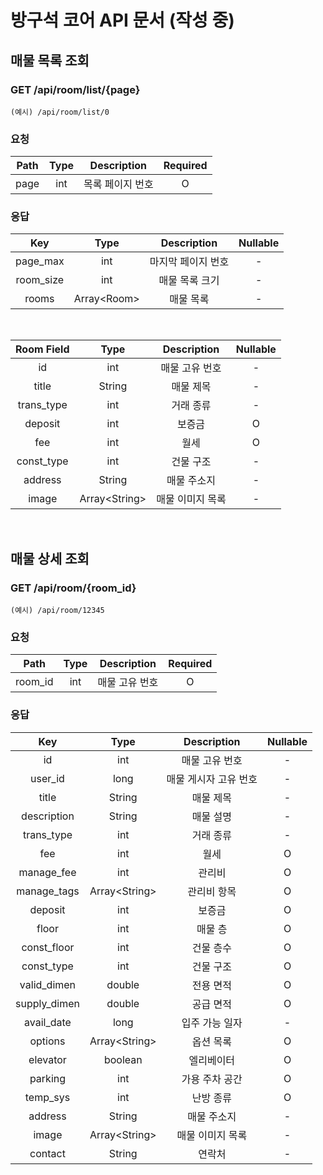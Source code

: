 # 방구석 코어 API 문서 (작성 중)

## 매물 목록 조회
### GET /api/room/list/{page}
`(예시) /api/room/list/0`
</br>

### 요청
| Path  | Type  |   Description    | Required |
| :---: | :---: | :--------------: | :------: |
| page  |  int  | 목록 페이지 번호 |    O     |

### 응답
|    Key    |     Type     |    Description     | Nullable |
| :-------: | :----------: | :----------------: | :------: |
| page_max  |     int      | 마지막 페이지 번호 |    -     |
| room_size |     int      |   매물 목록 크기   |    -     |
|   rooms   | Array\<Room> |     매물 목록      |    -     |

</br>

| Room Field |      Type      |   Description    | Nullable |
| :--------: | :------------: | :--------------: | :------: |
|     id     |      int       |  매물 고유 번호  |    -     |
|   title    |     String     |    매물 제목     |    -     |
| trans_type |      int       |    거래 종류     |    -     |
|  deposit   |      int       |      보증금      |    O     |
|    fee     |      int       |       월세       |    O     |
| const_type |      int       |    건물 구조     |    -     |
|  address   |     String     |   매물 주소지    |    -     |
|   image    | Array\<String> | 매물 이미지 목록 |    -     |

</br>

## 매물 상세 조회
### GET /api/room/{room_id}
`(예시) /api/room/12345`
</br>

### 요청
|  Path   | Type  |  Description   | Required |
| :-----: | :---: | :------------: | :------: |
| room_id |  int  | 매물 고유 번호 |    O     |

### 응답
|     Key      |      Type      |      Description      | Nullable |
| :----------: | :------------: | :-------------------: | :------: |
|      id      |      int       |    매물 고유 번호     |    -     |
|   user_id    |      long      | 매물 게시자 고유 번호 |    -     |
|    title     |     String     |       매물 제목       |    -     |
| description  |     String     |       매물 설명       |    -     |
|  trans_type  |      int       |       거래 종류       |    -     |
|     fee      |      int       |         월세          |    O     |
|  manage_fee  |      int       |        관리비         |    O     |
| manage_tags  | Array\<String> |      관리비 항목      |    O     |
|   deposit    |      int       |        보증금         |    O     |
|    floor     |      int       |        매물 층        |    O     |
| const_floor  |      int       |       건물 층수       |    O     |
|  const_type  |      int       |       건물 구조       |    O     |
| valid_dimen  |     double     |       전용 면적       |    O     |
| supply_dimen |     double     |       공급 면적       |    O     |
|  avail_date  |      long      |    입주 가능 일자     |    -     |
|   options    | Array\<String> |       옵션 목록       |    O     |
|   elevator   |    boolean     |      엘리베이터       |    O     |
|   parking    |      int       |    가용 주차 공간     |    O     |
|   temp_sys   |      int       |       난방 종류       |    O     |
|   address    |     String     |      매물 주소지      |    -     |
|    image     | Array\<String> |   매물 이미지 목록    |    -     |
|   contact    |     String     |        연락처         |    -     |

</br>

